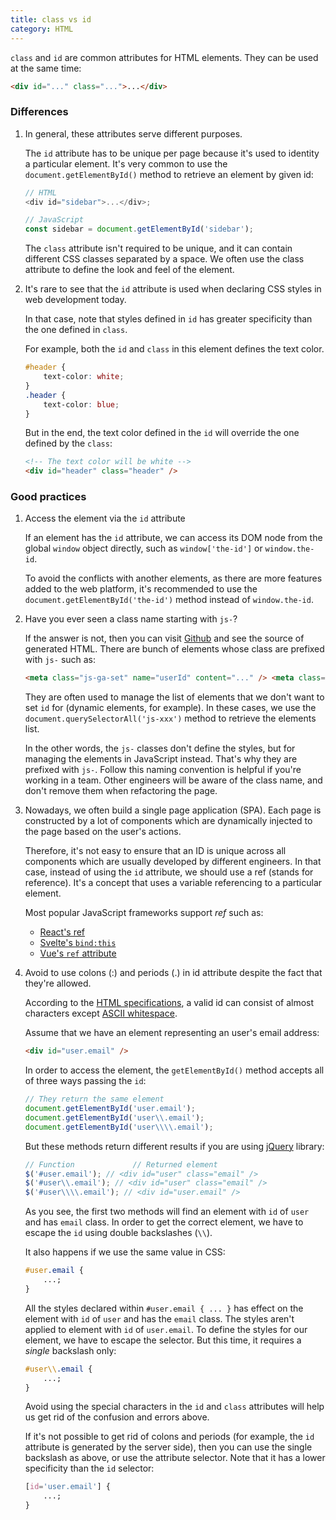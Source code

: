 ```yaml
---
title: class vs id
category: HTML
---
```


`class` and `id` are common attributes for HTML elements. They can be used at the same time:

```html
<div id="..." class="...">...</div>
```

### Differences

1. In general, these attributes serve different purposes.

    The `id` attribute has to be unique per page because it's used to identity a particular element.
    It's very common to use the `document.getElementById()` method to retrieve an element by given id:

    ```js
    // HTML
    <div id="sidebar">...</div>;

    // JavaScript
    const sidebar = document.getElementById('sidebar');
    ```

    The `class` attribute isn't required to be unique, and it can contain different CSS classes separated by a space.
    We often use the class attribute to define the look and feel of the element.

2. It's rare to see that the `id` attribute is used when declaring CSS styles in web development today.

    In that case, note that styles defined in `id` has greater specificity than the one defined in `class`.

    For example, both the `id` and `class` in this element defines the text color.

    ```css
    #header {
        text-color: white;
    }
    .header {
        text-color: blue;
    }
    ```

    But in the end, the text color defined in the `id` will override the one defined by the `class`:

    ```html
    <!-- The text color will be white -->
    <div id="header" class="header" />
    ```

### Good practices

1. Access the element via the `id` attribute

    If an element has the `id` attribute, we can access its DOM node from the global `window` object directly, such as `window['the-id']` or `window.the-id`.

    To avoid the conflicts with another elements, as there are more features added to the web platform, it's recommended to use the `document.getElementById('the-id')` method instead of `window.the-id`.

2. Have you ever seen a class name starting with `js-`?

    If the answer is not, then you can visit [Github](https://github.com) and see the source of generated HTML. There are bunch of elements whose class are prefixed with `js-` such as:

    ```html
    <meta class="js-ga-set" name="userId" content="..." /> <meta class="js-ga-set" name="dimension1" content="..." />
    ```

    They are often used to manage the list of elements that we don't want to set `id` for (dynamic elements, for example).
    In these cases, we use the `document.querySelectorAll('js-xxx')` method to retrieve the elements list.

    In the other words, the `js-` classes don't define the styles, but for managing the elements in JavaScript instead.
    That's why they are prefixed with `js-`. Follow this naming convention is helpful if you're working in a team.
    Other engineers will be aware of the class name, and don't remove them when refactoring the page.

3. Nowadays, we often build a single page application (SPA).
   Each page is constructed by a lot of components which are dynamically injected to the page based on the user's actions.

    Therefore, it's not easy to ensure that an ID is unique across all components which are usually developed by different engineers.
    In that case, instead of using the `id` attribute, we should use a ref (stands for reference).
    It's a concept that uses a variable referencing to a particular element.

    Most popular JavaScript frameworks support _ref_ such as:

    - [React's ref](https://reactjs.org/docs/refs-and-the-dom.html)
    - [Svelte's `bind:this`](https://svelte.dev/docs#bind_element)
    - [Vue's `ref` attribute](https://vuejs.org/v2/guide/components-edge-cases.html#Accessing-Child-Component-Instances-amp-Child-Elements)

4. Avoid to use colons (:) and periods (.) in id attribute despite the fact that they're allowed.

    According to the [HTML specifications](https://html.spec.whatwg.org/multipage/dom.html#the-id-attribute), a valid id can consist of almost characters except [ASCII whitespace](https://infra.spec.whatwg.org/#ascii-whitespace).

    Assume that we have an element representing an user's email address:

    ```html
    <div id="user.email" />
    ```

    In order to access the element, the `getElementById()` method accepts all of three ways passing the `id`:

    ```js
    // They return the same element
    document.getElementById('user.email');
    document.getElementById('user\\.email');
    document.getElementById('user\\\\.email');
    ```

    But these methods return different results if you are using [jQuery](https://jquery.com) library:

    ```js
    // Function				// Returned element
    $('#user.email'); // <div id="user" class="email" />
    $('#user\\.email'); // <div id="user" class="email" />
    $('#user\\\\.email'); // <div id="user.email" />
    ```

    As you see, the first two methods will find an element with `id` of `user` and has `email` class.
    In order to get the correct element, we have to escape the `id` using double backslashes (`\\`).

    It also happens if we use the same value in CSS:

    ```css
    #user.email {
        ...;
    }
    ```

    All the styles declared within `#user.email { ... }` has effect on the element with `id` of `user` and has the `email` class.
    The styles aren't applied to element with `id` of `user.email`. To define the styles for our element, we have to escape the selector.
    But this time, it requires a _single_ backslash only:

    ```css
    #user\\.email {
        ...;
    }
    ```

    Avoid using the special characters in the `id` and `class` attributes will help us get rid of the confusion and errors above.

    If it's not possible to get rid of colons and periods (for example, the `id` attribute is generated by the server side), then you can use the single backslash as above, or use the attribute selector.
    Note that it has a lower specificity than the `id` selector:

    ```css
    [id='user.email'] {
        ...;
    }
    ```
